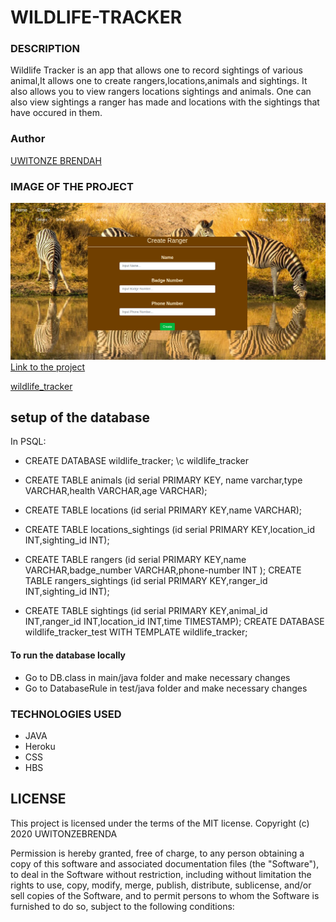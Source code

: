 # WILDLIFE-TRACKER
### DESCRIPTION
Wildlife Tracker is an app that allows one to record sightings of various animal,It allows one to create rangers,locations,animals and sightings. It also allows you to view rangers locations sightings and animals. One can also view sightings a ranger has made and locations with the sightings that have occured in them.

### Author
[UWITONZE BRENDAH](https://github.com/brendahuwitonze)
### IMAGE OF THE PROJECT
![IMAGE](src/main/resources/public/images/pro.png)
[Link to the project](src/main/resources/public/images/pro.png)

[wildlife_tracker](  https://wildlifebrendah.herokuapp.com/)

## setup of the database
In PSQL:
* CREATE DATABASE wildlife_tracker;
\c wildlife_tracker

* CREATE TABLE animals (id serial PRIMARY KEY, name varchar,type VARCHAR,health VARCHAR,age VARCHAR);

* CREATE TABLE locations (id serial PRIMARY KEY,name VARCHAR);

* CREATE TABLE locations_sightings (id serial PRIMARY KEY,location_id INT,sighting_id INT);

* CREATE TABLE rangers (id serial PRIMARY KEY,name VARCHAR,badge_number VARCHAR,phone-number INT );
CREATE TABLE rangers_sightings (id serial PRIMARY KEY,ranger_id INT,sighting_id INT);
* CREATE TABLE sightings (id serial PRIMARY KEY,animal_id INT,ranger_id INT,location_id INT,time TIMESTAMP);
CREATE DATABASE wildlife_tracker_test WITH TEMPLATE wildlife_tracker;

#### To run the database locally
* Go to DB.class in main/java folder and make necessary changes
* Go to DatabaseRule in test/java folder and make necessary changes

### TECHNOLOGIES USED
* JAVA
* Heroku
* CSS
* HBS

## LICENSE
This project is licensed under the terms of the MIT license. Copyright (c) 2020 UWITONZEBRENDA

Permission is hereby granted, free of charge, to any person obtaining a copy of this software and associated documentation files (the "Software"), to deal in the Software without restriction, including without limitation the rights to use, copy, modify, merge, publish, distribute, sublicense, and/or sell copies of the Software, and to permit persons to whom the Software is furnished to do so, subject to the following conditions:







